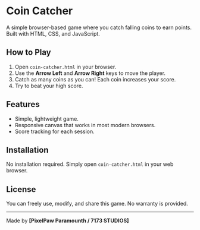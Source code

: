 # Coin Catcher

A simple browser-based game where you catch falling coins to earn points. Built with HTML, CSS, and JavaScript.  

## How to Play

1. Open `coin-catcher.html` in your browser.  
2. Use the **Arrow Left** and **Arrow Right** keys to move the player.  
3. Catch as many coins as you can! Each coin increases your score.  
4. Try to beat your high score.  

## Features

- Simple, lightweight game.  
- Responsive canvas that works in most modern browsers.  
- Score tracking for each session.  

## Installation

No installation required. Simply open `coin-catcher.html` in your web browser.  

## License

You can freely use, modify, and share this game. No warranty is provided.  

---

Made by **[PixelPaw Paramounth / 7173 STUDIOS]**
